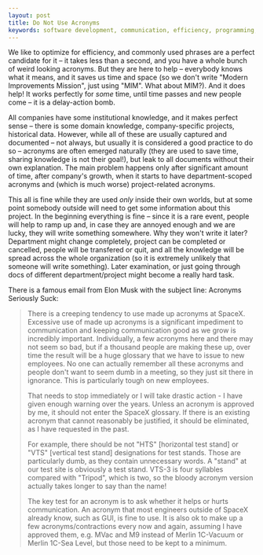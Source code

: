 ```yaml
---
layout: post
title: Do Not Use Acronyms
keywords: software development, communication, efficiency, programming, naming, seva zaikov, bloomca
---
```


We like to optimize for efficiency, and commonly used phrases are a perfect candidate for it – it takes less than a second, and you have a whole bunch of weird looking acronyms. But they are here to help – everybody knows what it means, and it saves us time and space (so we don't write "Modern Improvements Mission", just using "MIM". What about MIM?). And it does help! It works perfectly for _some_ time, until time passes and new people come – it is a delay-action bomb.

All companies have some institutional knowledge, and it makes perfect sense – there is some domain knowledge, company-specific projects, historical data. However, while all of these are usually captured and documented – not always, but usually it is considered a good practice to do so – acronyms are often emerged naturally (they are used to save time, sharing knowledge is not their goal!), but leak to all documents without their own explanation. The main problem happens only after significant amount of time, after company's growth, when it starts to have department-scoped acronyms and (which is much worse) project-related acronyms.

This all is fine while they are used _only_ inside their own worlds, but at some point somebody outside will need to get some information about this project. In the beginning everything is fine – since it is a rare event, people will help to ramp up and, in case they are annoyed enough and we are lucky, they will write something somewhere. Why they won't write it later? Department might change completely, project can be completed or cancelled, people will be transfered or quit, and all the knowledge will be spread across the whole organization (so it is extremely unlikely that someone will write something). Later examination, or just going through docs of different department/project might become a really hard task.

There is a famous email from Elon Musk with the subject line: Acronyms Seriously Suck:

<blockquote>
<p>
There is a creeping tendency to use made up acronyms at SpaceX. Excessive use of made up acronyms is a significant impediment to communication and keeping communication good as we grow is incredibly important. Individually, a few acronyms here and there may not seem so bad, but if a thousand people are making these up, over time the result will be a huge glossary that we have to issue to new employees. No one can actually remember all these acronyms and people don't want to seem dumb in a meeting, so they just sit there in ignorance. This is particularly tough on new employees.
</p>
<p>
That needs to stop immediately or I will take drastic action - I have given enough warning over the years. Unless an acronym is approved by me, it should not enter the SpaceX glossary. If there is an existing acronym that cannot reasonably be justified, it should be eliminated, as I have requested in the past.
</p>
<p>
For example, there should be not "HTS" [horizontal test stand] or "VTS" [vertical test stand] designations for test stands. Those are particularly dumb, as they contain unnecessary words. A "stand" at our test site is obviously a test stand. VTS-3 is four syllables compared with "Tripod", which is two, so the bloody acronym version actually takes longer to say than the name!
</p>
<p>
The key test for an acronym is to ask whether it helps or hurts communication. An acronym that most engineers outside of SpaceX already know, such as GUI, is fine to use. It is also ok to make up a few acronyms/contractions every now and again, assuming I have approved them, e.g. MVac and M9 instead of Merlin 1C-Vacuum or Merlin 1C-Sea Level, but those need to be kept to a minimum.
</p>
</blockquote>
